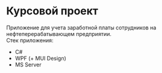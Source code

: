# Курсовой проект 
Приложение для учета заработной платы сотрудников на нефтеперерабатывающем предприятии.\
Стек приложения:
+ C#
+ WPF (+ MUI Design)
+ MS Server
